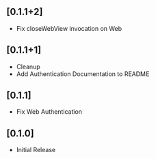 ## [0.1.1+2]
* Fix closeWebView invocation on Web

## [0.1.1+1]
* Cleanup
* Add Authentication Documentation to README

## [0.1.1]
* Fix Web Authentication

## [0.1.0]
* Initial Release
